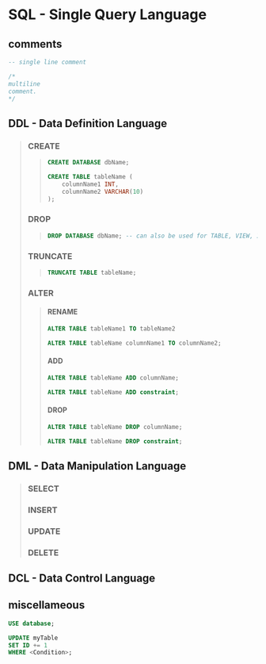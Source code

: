 <!-- 
https://www.freecodecamp.org/news/learn-sql-in-10-minutes/
https://www.sqltutorial.org/sql-cheat-sheet/
https://www.programiz.com/sql/data-types
https://www.scaler.com/topics/ddl-dml-dcl/
 -->
 
# SQL - Single Query Language

## comments

```sql
-- single line comment
```

```sql
/*
multiline 
comment.
*/
```

## DDL - Data Definition Language

> ### CREATE
>> ```sql
>> CREATE DATABASE dbName;
>> ```
>> ```sql
>> CREATE TABLE tableName (
>>     columnName1 INT,
>>     columnName2 VARCHAR(10)
>> );
>> ```
>
> ### DROP
>> ```sql
>> DROP DATABASE dbName; -- can also be used for TABLE, VIEW, INDEX and TRIGGER
>> ```
>
> ### TRUNCATE
>> ```sql
>> TRUNCATE TABLE tableName;
>> ```
>
> ### ALTER
> 
>> #### RENAME
>> ```sql
>> ALTER TABLE tableName1 TO tableName2
>> ```
>> ```sql
>> ALTER TABLE tableName columnName1 TO columnName2;
>> ```
>> 
>> #### ADD
>> ```sql
>> ALTER TABLE tableName ADD columnName;
>> ```
>> ```sql
>> ALTER TABLE tableName ADD constraint;
>> ```
>> 
>> #### DROP
>> ```sql
>> ALTER TABLE tableName DROP columnName;
>> ```
>> ```sql
>> ALTER TABLE tableName DROP constraint;
>> ```

## DML - Data Manipulation Language
> ### SELECT
> ### INSERT
> ### UPDATE
> ### DELETE

## DCL - Data Control Language

## miscellameous
```sql
USE database;

UPDATE myTable
SET ID += 1
WHERE <Condition>;
```
